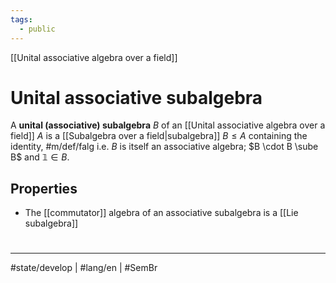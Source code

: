 ```yaml
---
tags:
  - public
---
```

[[Unital associative algebra over a field]]
# Unital associative subalgebra

A **unital (associative) subalgebra** $B$ of an [[Unital associative algebra over a field]] $A$ is a [[Subalgebra over a field|subalgebra]] $B \leq A$ containing the identity, #m/def/falg 
i.e. $B$ is itself an associative algebra; $B \cdot B \sube B$ and $\mathbb{1} \in B$.

## Properties

- The [[commutator]] algebra of an associative subalgebra is a [[Lie subalgebra]]

#
---
#state/develop | #lang/en | #SemBr
